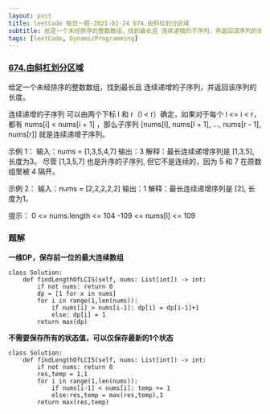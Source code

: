 ```yaml
---
layout: post
title: leetCode 每日一题-2021-01-24 674.由斜杠划分区域
subtitle: 给定一个未经排序的整数数组，找到最长且 连续递增的子序列，并返回该序列的长度
tags: [leetCode, DynamicProgramming]
---
```


### [674.由斜杠划分区域](https://leetcode-cn.com/problems/longest-continuous-increasing-subsequence/)
给定一个未经排序的整数数组，找到最长且 连续递增的子序列，并返回该序列的长度。

连续递增的子序列 可以由两个下标 l 和 r（l < r）确定，如果对于每个 l <= i < r，都有 nums[i] < nums[i + 1] ，那么子序列 [nums[l], nums[l + 1], ..., nums[r - 1], nums[r]] 就是连续递增子序列。

示例 1：
输入：nums = [1,3,5,4,7]
输出：3
解释：最长连续递增序列是 [1,3,5], 长度为3。
尽管 [1,3,5,7] 也是升序的子序列, 但它不是连续的，因为 5 和 7 在原数组里被 4 隔开。 

示例 2：
输入：nums = [2,2,2,2,2]
输出：1
解释：最长连续递增序列是 [2], 长度为1。

提示：
0 <= nums.length <= 104
-109 <= nums[i] <= 109


### 题解

**一维DP，保存前一位的最大连续数组**
```python3
class Solution:
    def findLengthOfLCIS(self, nums: List[int]) -> int:
        if not nums: return 0
        dp = [1 for x in nums]
        for i in range(1,len(nums)):
            if nums[i] > nums[i-1]: dp[i] = dp[i-1]+1
            else: dp[i] = 1
        return max(dp)
```

**不需要保存所有的状态值，可以仅保存最新的1个状态**
```python3
class Solution:
    def findLengthOfLCIS(self, nums: List[int]) -> int:
        if not nums: return 0
        res,temp = 1,1
        for i in range(1,len(nums)):
            if nums[i-1] < nums[i]: temp += 1
            else:res,temp = max(res,temp),1
        return max(res,temp)
```

